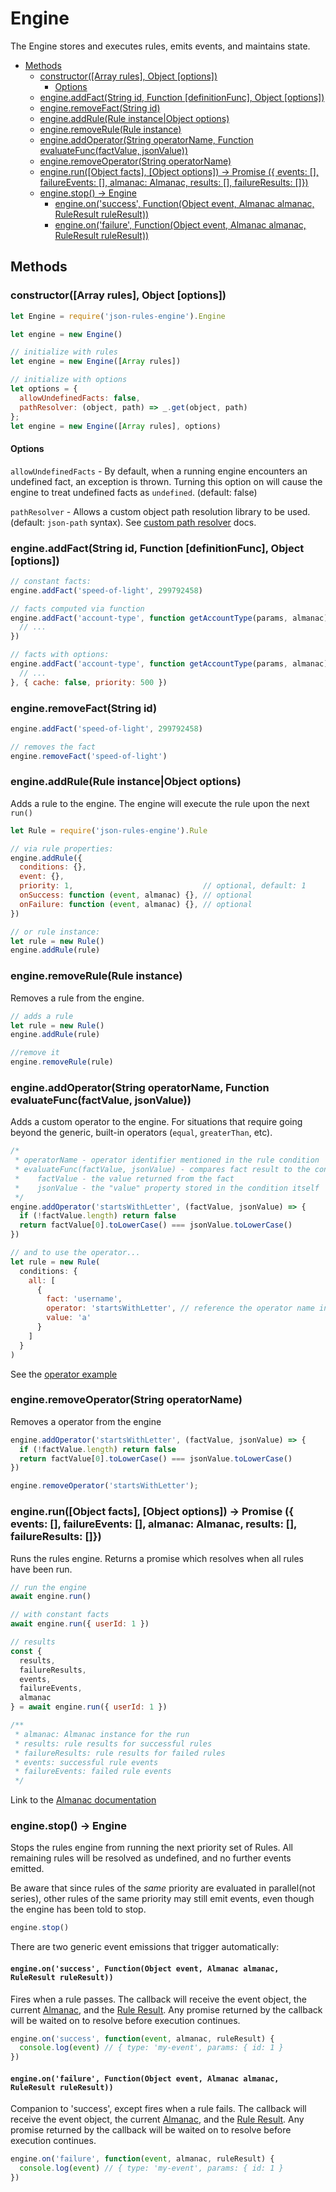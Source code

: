# Engine

The Engine stores and executes rules, emits events, and maintains state.

* [Methods](#methods)
    * [constructor([Array rules], Object [options])](#constructorarray-rules-object-options)
      * [Options](#options)
    * [engine.addFact(String id, Function [definitionFunc], Object [options])](#engineaddfactstring-id-function-definitionfunc-object-options)
    * [engine.removeFact(String id)](#engineremovefactstring-id)
    * [engine.addRule(Rule instance|Object options)](#engineaddrulerule-instanceobject-options)
    * [engine.removeRule(Rule instance)](#engineremoverulerule-instance)
    * [engine.addOperator(String operatorName, Function evaluateFunc(factValue, jsonValue))](#engineaddoperatorstring-operatorname-function-evaluatefuncfactvalue-jsonvalue)
    * [engine.removeOperator(String operatorName)](#engineremoveoperatorstring-operatorname)
    * [engine.run([Object facts], [Object options]) -&gt; Promise ({ events: [], failureEvents: [], almanac: Almanac, results: [], failureResults: []})](#enginerunobject-facts-object-options---promise--events--failureevents--almanac-almanac-results--failureresults-)
    * [engine.stop() -&gt; Engine](#enginestop---engine)
      * [engine.on('success', Function(Object event, Almanac almanac, RuleResult ruleResult))](#engineonsuccess-functionobject-event-almanac-almanac-ruleresult-ruleresult)
      * [engine.on('failure', Function(Object event, Almanac almanac, RuleResult ruleResult))](#engineonfailure-functionobject-event-almanac-almanac-ruleresult-ruleresult)

## Methods

### constructor([Array rules], Object [options])

```js
let Engine = require('json-rules-engine').Engine

let engine = new Engine()

// initialize with rules
let engine = new Engine([Array rules])

// initialize with options
let options = {
  allowUndefinedFacts: false,
  pathResolver: (object, path) => _.get(object, path)
};
let engine = new Engine([Array rules], options)
```

#### Options

`allowUndefinedFacts` - By default, when a running engine encounters an undefined fact,
an exception is thrown.  Turning this option on will cause the engine to treat
undefined facts as `undefined`.  (default: false)

`pathResolver` - Allows a custom object path resolution library to be used. (default: `json-path` syntax). See [custom path resolver](./rules.md#condition-helpers-custom-path-resolver) docs.

### engine.addFact(String id, Function [definitionFunc], Object [options])

```js
// constant facts:
engine.addFact('speed-of-light', 299792458)

// facts computed via function
engine.addFact('account-type', function getAccountType(params, almanac) {
  // ...
})

// facts with options:
engine.addFact('account-type', function getAccountType(params, almanac) {
  // ...
}, { cache: false, priority: 500 })
```

### engine.removeFact(String id)

```js
engine.addFact('speed-of-light', 299792458)

// removes the fact
engine.removeFact('speed-of-light')
```

### engine.addRule(Rule instance|Object options)

Adds a rule to the engine.  The engine will execute the rule upon the next ```run()```

```js
let Rule = require('json-rules-engine').Rule

// via rule properties:
engine.addRule({
  conditions: {},
  event: {},
  priority: 1,                             // optional, default: 1
  onSuccess: function (event, almanac) {}, // optional
  onFailure: function (event, almanac) {}, // optional
})

// or rule instance:
let rule = new Rule()
engine.addRule(rule)
```

 ### engine.removeRule(Rule instance)

 Removes a rule from the engine.

```javascript
// adds a rule
let rule = new Rule()
engine.addRule(rule)

//remove it
engine.removeRule(rule)
```

### engine.addOperator(String operatorName, Function evaluateFunc(factValue, jsonValue))

Adds a custom operator to the engine.  For situations that require going beyond the generic, built-in operators (`equal`, `greaterThan`, etc).

```js
/*
 * operatorName - operator identifier mentioned in the rule condition
 * evaluateFunc(factValue, jsonValue) - compares fact result to the condition 'value', returning boolean
 *    factValue - the value returned from the fact
 *    jsonValue - the "value" property stored in the condition itself
 */
engine.addOperator('startsWithLetter', (factValue, jsonValue) => {
  if (!factValue.length) return false
  return factValue[0].toLowerCase() === jsonValue.toLowerCase()
})

// and to use the operator...
let rule = new Rule(
  conditions: {
    all: [
      {
        fact: 'username',
        operator: 'startsWithLetter', // reference the operator name in the rule
        value: 'a'
      }
    ]
  }
)
```

See the [operator example](../examples/06-custom-operators.js)



### engine.removeOperator(String operatorName)

Removes a operator from the engine

```javascript
engine.addOperator('startsWithLetter', (factValue, jsonValue) => {
  if (!factValue.length) return false
  return factValue[0].toLowerCase() === jsonValue.toLowerCase()
})

engine.removeOperator('startsWithLetter');
```



### engine.run([Object facts], [Object options]) -> Promise ({ events: [], failureEvents: [], almanac: Almanac, results: [], failureResults: []})

Runs the rules engine.  Returns a promise which resolves when all rules have been run.

```js
// run the engine
await engine.run()

// with constant facts
await engine.run({ userId: 1 })

// results
const {
  results,
  failureResults,
  events,
  failureEvents,
  almanac
} = await engine.run({ userId: 1 })

/**
 * almanac: Almanac instance for the run
 * results: rule results for successful rules
 * failureResults: rule results for failed rules
 * events: successful rule events
 * failureEvents: failed rule events
 */
```
Link to the [Almanac documentation](./almanac.md)

### engine.stop() -> Engine

Stops the rules engine from running the next priority set of Rules.  All remaining rules will be resolved as undefined,
and no further events emitted.

Be aware that since rules of the *same* priority are evaluated in parallel(not series), other rules of
the same priority may still emit events, even though the engine has been told to stop.

```js
engine.stop()
```

There are two generic event emissions that trigger automatically:

#### ```engine.on('success', Function(Object event, Almanac almanac, RuleResult ruleResult))```

Fires when a rule passes. The callback will receive the event object, the current [Almanac](./almanac.md), and the [Rule Result](./rules.md#rule-results). Any promise returned by the callback will be waited on to resolve before execution continues.

```js
engine.on('success', function(event, almanac, ruleResult) {
  console.log(event) // { type: 'my-event', params: { id: 1 }
})
```

#### ```engine.on('failure', Function(Object event, Almanac almanac, RuleResult ruleResult))```

Companion to 'success', except fires when a rule fails.  The callback will receive the event object, the current [Almanac](./almanac.md), and the [Rule Result](./rules.md#rule-results). Any promise returned by the callback will be waited on to resolve before execution continues.

```js
engine.on('failure', function(event, almanac, ruleResult) {
  console.log(event) // { type: 'my-event', params: { id: 1 }
})
```
